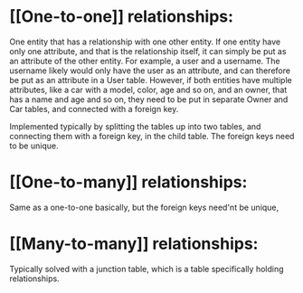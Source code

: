 # [[One-to-one]] relationships:

One entity that has a relationship with one other entity. If one entity have only one attribute, and that is the relationship itself, it can simply be put as an attribute of the other entity. For example, a user and a username. The username likely would only have the user as an attribute, and can therefore be put as an attribute in a User table. 
However, if both entities have multiple attributes, like a car with a model, color, age and so on, and an owner, that has a name and age and so on, they need to be put in separate Owner and Car tables, and connected with a foreign key. 

Implemented typically by splitting the tables up into two tables, and connecting them with a foreign key, in the child table. The foreign keys need to be unique. 


# [[One-to-many]] relationships:

Same as a one-to-one basically, but the foreign keys need'nt be unique, 

# [[Many-to-many]] relationships:
Typically solved with a junction table, which is a table specifically holding relationships. 

